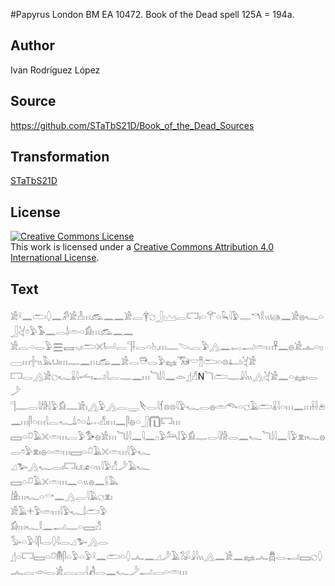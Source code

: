 #Papyrus London BM EA 10472. Book of the Dead spell 125A = 194a.

## Author 

Ivan Rodríguez López

## Source 

https://github.com/STaTbS21D/Book_of_the_Dead_Sources

## Transformation 

[STaTbS21D](https://statbs21d.github.io/)

## License 

<a rel="license" href="http://creativecommons.org/licenses/by/4.0/"><img alt="Creative Commons License" style="border-width:0" src="https://i.creativecommons.org/l/by/4.0/88x31.png" /></a><br />This work is licensed under a <a rel="license" href="http://creativecommons.org/licenses/by/4.0/">Creative Commons Attribution 4.0 International License</a>.

## Text 

<hiero>𓀀𓍲𓈖𓂧𓆭𓈖𓀔𓀀𓁐𓏥𓃹𓈖𓈖𓀀𓐛𓋁𓐎𓃀𓈉𓐛𓉐𓏤𓏏𓄝𓏏𓆗𓇋𓅱𓊃𓎔𓎛𓏭𓊞𓈖𓀀𓐍𓆑𓏏𓃀𓋔𓏌𓅱𓅣𓈖𓂋𓌃𓏛𓏏𓀁𓏥𓃹𓈖𓈖<br>
𓀀𓐛𓏏𓂋𓅱𓈗𓈘𓈅𓏤𓂧𓏴𓂡𓐛𓊹𓌢𓂋𓏏𓊸𓈒𓏥𓊃𓌫𓐛𓅱𓂻𓈖𓉻𓂝𓏛𓏥𓋹𓈖𓐍𓀀𓊵𓏏𓊪𓈀𓏥𓏶𓏭𓅓𓂓𓏤𓏥𓊃𓈖𓏥𓃹𓈖𓀀𓂋𓇥𓂋𓅱𓈐𓃝𓎟𓊽𓂧𓏏𓊖𓂞𓋔𓀀<br>
𓉐𓂋𓂻𓀀𓐎𓆑𓏇𓇋𓌡𓏤𓂝𓇋𓐛𓊃𓈖𓏥<rubrum>𓆓𓌃𓇋𓈖</rubrum>𓁹𓊨𓀭N𓆓𓂧𓊃𓇍𓇋𓏭𓂻𓋔𓀀𓈖𓏏𓈐𓏤𓂋𓌳<br>
𓊹𓊃𓂋𓇋𓀙𓌃𓅱𓀁𓊃𓀀𓏤𓂻𓅱𓂻𓐛𓇾𓌸𓂋𓇋𓆴𓊖𓊖𓇋𓅱𓆑𓂋𓐍𓏛𓆞𓏏𓐎𓄿𓂧𓏇𓇋𓏏𓏥𓈖𓏥𓌢𓌢𓂉𓈖𓏥𓋴𓏏𓏥𓇋𓐛𓆑𓍑𓏌𓏏𓍑𓐖𓀭𓏤𓏥𓈖𓋴𓐍𓏏𓃀𓉧𓉐𓏥<br>
𓈙𓏏𓍔𓄿𓏴𓏛𓏥𓐛𓅱𓅜𓐍𓀀𓏥<rubrum>𓆓𓌃𓇋𓈖</rubrum>𓇋𓈖𓊪𓅱𓃢𓌃𓅱𓀁𓊃𓂋𓇋𓀙𓂋𓈖𓆑<rubrum>𓆓𓌃𓇋𓈖</rubrum>𓇋𓅱𓁷𓏤𓆑𓐍𓂋𓏌𓅱𓁷𓏤𓐍𓏏𓏛𓏥𓈙𓏏𓍔𓄿𓏴𓏛𓏥𓇋𓅱𓆑<br>
𓈎𓅧𓂻𓆑𓂋𓏤𓉐𓏤𓃭𓏏𓏭𓇋𓅱𓀭𓌳𓄿𓆑<br>
𓈙𓏏𓍔𓄿𓏴𓏛𓏥𓈖𓏏𓏭𓐍𓈖𓌰𓅓<br>
𓀚𓏥𓆑𓏏𓎡𓈖𓂻𓐛𓇋𓄿𓐎𓁷𓏤<br>
𓀀𓄿𓇬𓅱𓏛𓏥𓇋𓅱𓆑𓌃𓂧𓅱<br>
𓀁𓏥𓆑𓎛𓈖𓂝𓊃𓏏𓈙𓀭<br>
𓅭𓏏𓅱𓇋𓋴𓂋𓆭𓇋𓂋𓈎𓅧𓂻𓂋<br>
𓊨𓏏𓉐𓈙𓏏𓍔𓄟𓋴𓏏𓅱𓏏𓅱𓍲𓈖𓂧𓏏𓆭𓂜𓈖𓈎𓌳𓄿𓅮𓇍𓇋𓏭𓂻𓈖𓀀𓈖𓈐𓂜𓆣𓂋𓂝𓈙𓐎𓆭𓂜𓐛𓁹𓂋𓀀𓐛𓐛𓇋𓀻𓂋𓈖𓆑𓌳𓂝𓐙𓏏𓏛𓏥</hiero><br>
